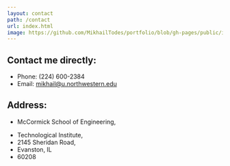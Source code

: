 ```yaml
---
layout: contact
path: /contact
url: index.html
image: https://github.com/MikhailTodes/portfolio/blob/gh-pages/public/images/contact.jpg?raw=true
---
```


## Contact me directly:

* Phone: (224) 600-2384
* Email: mikhail@u.northwestern.edu

## Address: 

* McCormick School of Engineering,
- Technological Institute,
- 2145 Sheridan Road,
- Evanston, IL
- 60208

